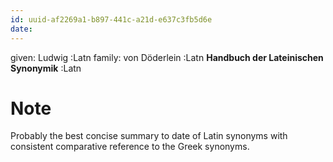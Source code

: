 ```yaml
---
id: uuid-af2269a1-b897-441c-a21d-e637c3fb5d6e
date: 
---
```


given: Ludwig :Latn
family: von Döderlein :Latn
**Handbuch der Lateinischen Synonymik** :Latn
# Note
Probably the best concise summary to date of Latin synonyms with consistent comparative reference to the Greek synonyms.